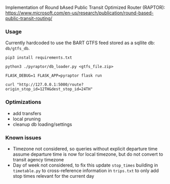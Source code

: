 Implementation of Round bAsed Public Transit Optimized Router (RAPTOR): https://www.microsoft.com/en-us/research/publication/round-based-public-transit-routing/

### Usage

Currently hardcoded to use the BART GTFS feed stored as a sqllite db:  `db/gtfs_db`.

```
pip3 install requirements.txt

python3 ./pyraptor/db_loader.py <gtfs_file.zip>

FLASK_DEBUG=1 FLASK_APP=pyraptor flask run

curl "http://127.0.0.1:5000/route?origin_stop_id=12TH&dest_stop_id=24TH"
```

### Optimizations

- add transfers
- local pruning
- cleanup db loading/settings

### Known issues

- Timezone not considered, so queries without explicit departure time assume departure time is now for local timezone, but do not convert to transit agency timezone
- Day of week not considered, to fix this update `stop_times` building in `timetable.py` to cross-reference information in `trips.txt` to only add stop times relevant for the current day
